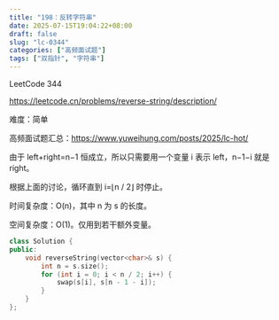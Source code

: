 ```yaml
---
title: "198：反转字符串"
date: 2025-07-15T19:04:22+08:00
draft: false
slug: "lc-0344"
categories: ["高频面试题"]
tags: ["双指针", "字符串"]
---
```


LeetCode 344

https://leetcode.cn/problems/reverse-string/description/

难度：简单

高频面试题汇总：https://www.yuweihung.com/posts/2025/lc-hot/

由于 left+right=n−1 恒成立，所以只需要用一个变量 i 表示 left，n−1−i 就是 right。

根据上面的讨论，循环直到 i=⌊n / 2⌋ 时停止。

时间复杂度：O(n)，其中 n 为 s 的长度。

空间复杂度：O(1)。仅用到若干额外变量。

<!--more-->

```cpp
class Solution {
public:
    void reverseString(vector<char>& s) {
        int n = s.size();
        for (int i = 0; i < n / 2; i++) {
            swap(s[i], s[n - 1 - i]);
        }
    }
};
```
